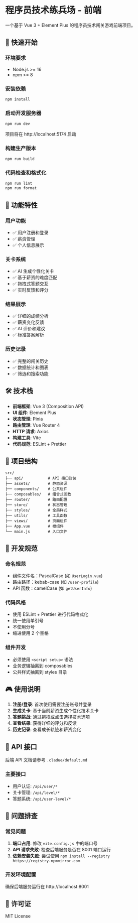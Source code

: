 # 程序员技术练兵场 - 前端

一个基于 Vue 3 + Element Plus 的程序员技术闯关游戏前端项目。

## 🚀 快速开始

### 环境要求

- Node.js >= 16
- npm >= 8

### 安装依赖

```bash
npm install
```

### 启动开发服务器

```bash
npm run dev
```

项目将在 http://localhost:5174 启动

### 构建生产版本

```bash
npm run build
```

### 代码检查和格式化

```bash
npm run lint
npm run format
```

## 🎯 功能特性

### 用户功能
- ✅ 用户注册和登录
- ✅ 薪资管理
- ✅ 个人信息展示

### 关卡系统
- ✅ AI 生成个性化关卡
- ✅ 基于薪资的难度匹配
- ✅ 拖拽式答题交互
- ✅ 实时反馈和评分

### 结果展示
- ✅ 详细的成绩分析
- ✅ 薪资变化反馈
- ✅ AI 评价和建议
- ✅ 标准答案解析

### 历史记录
- ✅ 完整的闯关历史
- ✅ 数据统计和图表
- ✅ 筛选和搜索功能

## 🛠️ 技术栈

- **前端框架**: Vue 3 (Composition API)
- **UI 组件**: Element Plus
- **状态管理**: Pinia
- **路由管理**: Vue Router 4
- **HTTP 请求**: Axios
- **构建工具**: Vite
- **代码规范**: ESLint + Prettier

## 📁 项目结构

```
src/
├── api/           # API 接口封装
├── assets/        # 静态资源
├── components/    # 公共组件
├── composables/   # 组合式函数
├── router/        # 路由配置
├── store/         # 状态管理
├── styles/        # 全局样式
├── utils/         # 工具函数
├── views/         # 页面组件
├── App.vue        # 根组件
└── main.js        # 入口文件
```

## 🔧 开发规范

### 命名规范
- 组件文件名：PascalCase (如 `UserLogin.vue`)
- 路由路径：kebab-case (如 `/user-profile`)
- API 函数：camelCase (如 `getUserInfo`)

### 代码风格
- 使用 ESLint + Prettier 进行代码格式化
- 统一使用单引号
- 不使用分号
- 缩进使用 2 个空格

### 组件开发
- 必须使用 `<script setup>` 语法
- 业务逻辑抽离到 composables
- 公共样式抽离到 styles 目录

## 🎮 使用说明

1. **注册/登录**: 首次使用需要注册账号并登录
2. **生成关卡**: 基于当前薪资生成个性化技术关卡
3. **答题挑战**: 通过拖拽或点击选择技术选项
4. **查看结果**: 获得详细的评分和反馈
5. **历史记录**: 查看成长轨迹和薪资变化

## 🔄 API 接口

后端 API 文档请参考 `.cladue/default.md`

### 主要接口
- 用户认证: `/api/user/*`
- 关卡管理: `/api/level/*`
- 答题系统: `/api/user-level/*`

## 🐛 问题排查

### 常见问题
1. **端口占用**: 修改 `vite.config.js` 中的端口号
2. **API 请求失败**: 检查后端服务是否在 8001 端口运行
3. **依赖安装失败**: 尝试使用 `npm install --registry https://registry.npmmirror.com`

### 开发环境配置
确保后端服务运行在 http://localhost:8001

## 📄 许可证

MIT License